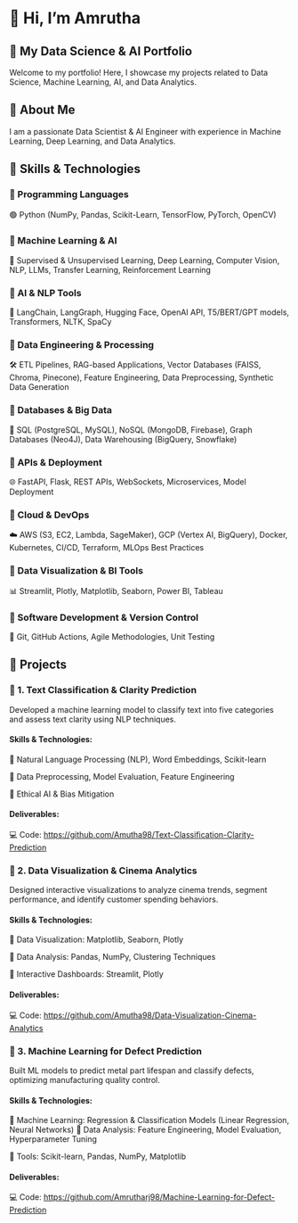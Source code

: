 # 👋 Hi, I’m Amrutha
## 🚀 My Data Science & AI Portfolio  

Welcome to my portfolio! Here, I showcase my projects related to Data Science, Machine Learning, AI, and Data Analytics.

## 🔹 About Me  
I am a passionate Data Scientist & AI Engineer with experience in Machine Learning, Deep Learning, and Data Analytics.  

## 🚀 Skills & Technologies
### 📌 Programming Languages
🟢 Python (NumPy, Pandas, Scikit-Learn, TensorFlow, PyTorch, OpenCV)

### 📌 Machine Learning & AI
🤖 Supervised & Unsupervised Learning, Deep Learning, Computer Vision, NLP, LLMs, Transfer Learning, Reinforcement Learning

### 📌 AI & NLP Tools
🔹 LangChain, LangGraph, Hugging Face, OpenAI API, T5/BERT/GPT models, Transformers, NLTK, SpaCy

### 📌 Data Engineering & Processing
🛠️ ETL Pipelines, RAG-based Applications, Vector Databases (FAISS, Chroma, Pinecone), Feature Engineering, Data Preprocessing, Synthetic Data Generation

### 📌 Databases & Big Data
💾 SQL (PostgreSQL, MySQL), NoSQL (MongoDB, Firebase), Graph Databases (Neo4J), Data Warehousing (BigQuery, Snowflake)

### 📌 APIs & Deployment
🌐 FastAPI, Flask, REST APIs, WebSockets, Microservices, Model Deployment

### 📌 Cloud & DevOps
☁️ AWS (S3, EC2, Lambda, SageMaker), GCP (Vertex AI, BigQuery), Docker, Kubernetes, CI/CD, Terraform, MLOps Best Practices

### 📌 Data Visualization & BI Tools
📊 Streamlit, Plotly, Matplotlib, Seaborn, Power BI, Tableau

### 📌 Software Development & Version Control
🔄 Git, GitHub Actions, Agile Methodologies, Unit Testing

## 🔹 Projects 
### 📌 1. Text Classification & Clarity Prediction
Developed a machine learning model to classify text into five categories and assess text clarity using NLP techniques.
#### Skills & Technologies:
🔹 Natural Language Processing (NLP), Word Embeddings, Scikit-learn

🔹 Data Preprocessing, Model Evaluation, Feature Engineering

🔹 Ethical AI & Bias Mitigation
#### Deliverables:
💻 Code: https://github.com/Amutha98/Text-Classification-Clarity-Prediction
### 📌 2. Data Visualization & Cinema Analytics
Designed interactive visualizations to analyze cinema trends, segment performance, and identify customer spending behaviors.
#### Skills & Technologies:
🔹 Data Visualization: Matplotlib, Seaborn, Plotly

🔹 Data Analysis: Pandas, NumPy, Clustering Techniques

🔹 Interactive Dashboards: Streamlit, Plotly
#### Deliverables:
💻 Code: https://github.com/Amutha98/Data-Visualization-Cinema-Analytics
### 📌 3. Machine Learning for Defect Prediction
Built ML models to predict metal part lifespan and classify defects, optimizing manufacturing quality control.
#### Skills & Technologies:
🔹 Machine Learning: Regression & Classification Models (Linear Regression, Neural Networks)
🔹 Data Analysis: Feature Engineering, Model Evaluation, Hyperparameter Tuning

🔹 Tools: Scikit-learn, Pandas, NumPy, Matplotlib
#### Deliverables:
💻 Code: https://github.com/Amrutharj98/Machine-Learning-for-Defect-Prediction
